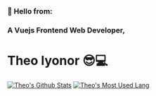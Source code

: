 ### 👋 Hello from:  
### A Vuejs Frontend Web Developer,
# Theo Iyonor 😎💻

[![Theo's Github Stats](https://github-readme-stats.vercel.app/api?username=symplytheo)](https://github.com/symplytheo/github-readme-stats) [![Theo's Most Used Lang](https://github-readme-stats.vercel.app/api/top-langs?username=symplytheo&layout=compact)](https://github.com/symplytheo/github-readme-stats)
